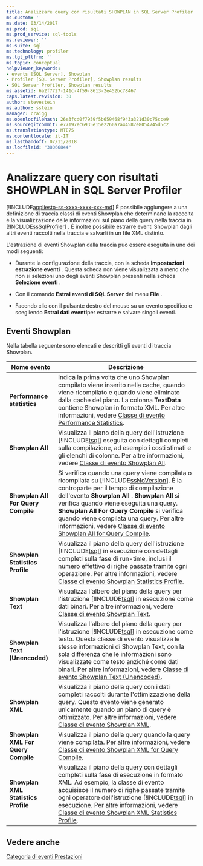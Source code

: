 ```yaml
---
title: Analizzare query con risultati SHOWPLAN in SQL Server Profiler | Microsoft Docs
ms.custom: ''
ms.date: 03/14/2017
ms.prod: sql
ms.prod_service: sql-tools
ms.reviewer: ''
ms.suite: sql
ms.technology: profiler
ms.tgt_pltfrm: ''
ms.topic: conceptual
helpviewer_keywords:
- events [SQL Server], Showplan
- Profiler [SQL Server Profiler], Showplan results
- SQL Server Profiler, Showplan results
ms.assetid: 6a2f7727-141c-4f59-8613-2e452bc78467
caps.latest.revision: 30
author: stevestein
ms.author: sstein
manager: craigg
ms.openlocfilehash: 26e3fcd0f7959f5b659468f943a321d30c75cce9
ms.sourcegitcommit: e77197ec6935e15e2260a7a44587e8054745d5c2
ms.translationtype: MTE75
ms.contentlocale: it-IT
ms.lasthandoff: 07/11/2018
ms.locfileid: "38066844"
---
```

# <a name="analyze-queries-with-showplan-results-in-sql-server-profiler"></a>Analizzare query con risultati SHOWPLAN in SQL Server Profiler
[!INCLUDE[appliesto-ss-xxxx-xxxx-xxx-md](../../includes/appliesto-ss-xxxx-xxxx-xxx-md.md)]
  È possibile aggiungere a una definizione di traccia classi di eventi Showplan che determinano la raccolta e la visualizzazione delle informazioni sul piano della query nella traccia in [!INCLUDE[ssSqlProfiler](../../includes/sssqlprofiler-md.md)] . È inoltre possibile estrarre eventi Showplan dagli altri eventi raccolti nella traccia e salvarli in un file XML distinto.  
  
 L'estrazione di eventi Showplan dalla traccia può essere eseguita in uno dei modi seguenti:  
  
-   Durante la configurazione della traccia, con la scheda **Impostazioni estrazione eventi** . Questa scheda non viene visualizzata a meno che non si selezioni uno degli eventi Showplan presenti nella scheda **Selezione eventi** .  
  
-   Con il comando **Estrai eventi di SQL Server** del menu **File** .  
  
-   Facendo clic con il pulsante destro del mouse su un evento specifico e scegliendo **Estrai dati eventi**per estrarre e salvare singoli eventi.  
  
## <a name="showplan-events"></a>Eventi Showplan  
 Nella tabella seguente sono elencati e descritti gli eventi di traccia Showplan.  
  
|Nome evento|Descrizione|  
|----------------|-----------------|  
|**Performance statistics**|Indica la prima volta che uno Showplan compilato viene inserito nella cache, quando viene ricompilato e quando viene eliminato dalla cache del piano. La colonna **TextData** contiene Showplan in formato XML. Per altre informazioni, vedere [Classe di evento Performance Statistics](../../relational-databases/event-classes/performance-statistics-event-class.md).|  
|**Showplan All**|Visualizza il piano della query dell'istruzione [!INCLUDE[tsql](../../includes/tsql-md.md)] eseguita con dettagli completi sulla compilazione, ad esempio i costi stimati e gli elenchi di colonne. Per altre informazioni, vedere [Classe di evento Showplan All](../../relational-databases/event-classes/showplan-all-event-class.md).|  
|**Showplan All For Query Compile**|Si verifica quando una query viene compilata o ricompilata su [!INCLUDE[ssNoVersion](../../includes/ssnoversion-md.md)]. È la controparte per il tempo di compilazione dell'evento **Showplan All** . **Showplan All** si verifica quando viene eseguita una query. **Showplan All For Query Compile** si verifica quando viene compilata una query. Per altre informazioni, vedere [Classe di evento Showplan All for Query Compile](../../relational-databases/event-classes/showplan-all-for-query-compile-event-class.md).|  
|**Showplan Statistics Profile**|Visualizza il piano della query dell'istruzione [!INCLUDE[tsql](../../includes/tsql-md.md)] in esecuzione con dettagli completi sulla fase di run-time, inclusi il numero effettivo di righe passate tramite ogni operazione. Per altre informazioni, vedere [Classe di evento Showplan Statistics Profile](../../relational-databases/event-classes/showplan-statistics-profile-event-class.md).|  
|**Showplan Text**|Visualizza l'albero del piano della query per l'istruzione [!INCLUDE[tsql](../../includes/tsql-md.md)] in esecuzione come dati binari. Per altre informazioni, vedere [Classe di evento Showplan Text](../../relational-databases/event-classes/showplan-text-event-class.md).|  
|**Showplan Text (Unencoded)**|Visualizza l'albero del piano della query per l'istruzione [!INCLUDE[tsql](../../includes/tsql-md.md)] in esecuzione come testo. Questa classe di evento visualizza le stesse informazioni di Showplan Text, con la sola differenza che le informazioni sono visualizzate come testo anziché come dati binari. Per altre informazioni, vedere [Classe di evento Showplan Text &#40;Unencoded&#41;](../../relational-databases/event-classes/showplan-text-unencoded-event-class.md).|  
|**Showplan XML**|Visualizza il piano della query con i dati completi raccolti durante l'ottimizzazione della query. Questo evento viene generato unicamente quando un piano di query è ottimizzato. Per altre informazioni, vedere [Classe di evento Showplan XML](../../relational-databases/event-classes/showplan-xml-event-class.md).|  
|**Showplan XML For Query Compile**|Visualizza il piano della query quando la query viene compilata. Per altre informazioni, vedere [Classe di evento Showplan XML for Query Compile](../../relational-databases/event-classes/showplan-xml-for-query-compile-event-class.md).|  
|**Showplan XML Statistics Profile**|Visualizza il piano della query con dettagli completi sulla fase di esecuzione in formato XML. Ad esempio, la classe di evento acquisisce il numero di righe passate tramite ogni operatore dell'istruzione [!INCLUDE[tsql](../../includes/tsql-md.md)] in esecuzione. Per altre informazioni, vedere [Classe di evento Showplan XML Statistics Profile](../../relational-databases/event-classes/showplan-xml-statistics-profile-event-class.md).|  
  
## <a name="see-also"></a>Vedere anche  
 [Categoria di eventi Prestazioni](../../relational-databases/event-classes/performance-event-category.md)  
  
  
